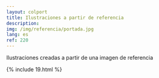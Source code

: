 ```yaml
---
layout: colport
title: Ilustraciones a partir de referencia
description: 
img: /img/referencia/portada.jpg
lang: es
ref: 220
---
```


Ilustraciones creadas a partir de una imagen de referencia


{% include 19.html %}
